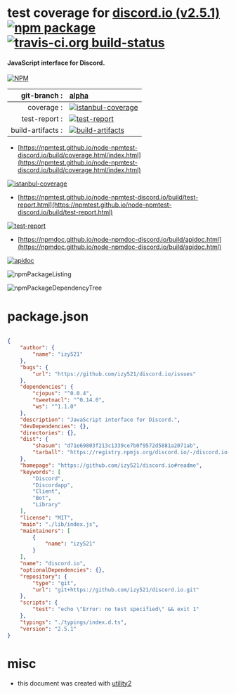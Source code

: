# test coverage for  [discord.io (v2.5.1)](https://github.com/izy521/discord.io#readme)  [![npm package](https://img.shields.io/npm/v/npmtest-discord.io.svg?style=flat-square)](https://www.npmjs.org/package/npmtest-discord.io) [![travis-ci.org build-status](https://api.travis-ci.org/npmtest/node-npmtest-discord.io.svg)](https://travis-ci.org/npmtest/node-npmtest-discord.io)
#### JavaScript interface for Discord.

[![NPM](https://nodei.co/npm/discord.io.png?downloads=true&downloadRank=true&stars=true)](https://www.npmjs.com/package/discord.io)

| git-branch : | [alpha](https://github.com/npmtest/node-npmtest-discord.io/tree/alpha)|
|--:|:--|
| coverage : | [![istanbul-coverage](https://npmtest.github.io/node-npmtest-discord.io/build/coverage.badge.svg)](https://npmtest.github.io/node-npmtest-discord.io/build/coverage.html/index.html)|
| test-report : | [![test-report](https://npmtest.github.io/node-npmtest-discord.io/build/test-report.badge.svg)](https://npmtest.github.io/node-npmtest-discord.io/build/test-report.html)|
| build-artifacts : | [![build-artifacts](https://npmtest.github.io/node-npmtest-discord.io/glyphicons_144_folder_open.png)](https://github.com/npmtest/node-npmtest-discord.io/tree/gh-pages/build)|

- [https://npmtest.github.io/node-npmtest-discord.io/build/coverage.html/index.html](https://npmtest.github.io/node-npmtest-discord.io/build/coverage.html/index.html)

[![istanbul-coverage](https://npmtest.github.io/node-npmtest-discord.io/build/screenCapture.buildCi.browser.%252Ftmp%252Fbuild%252Fcoverage.lib.html.png)](https://npmtest.github.io/node-npmtest-discord.io/build/coverage.html/index.html)

- [https://npmtest.github.io/node-npmtest-discord.io/build/test-report.html](https://npmtest.github.io/node-npmtest-discord.io/build/test-report.html)

[![test-report](https://npmtest.github.io/node-npmtest-discord.io/build/screenCapture.buildCi.browser.%252Ftmp%252Fbuild%252Ftest-report.html.png)](https://npmtest.github.io/node-npmtest-discord.io/build/test-report.html)

- [https://npmdoc.github.io/node-npmdoc-discord.io/build/apidoc.html](https://npmdoc.github.io/node-npmdoc-discord.io/build/apidoc.html)

[![apidoc](https://npmdoc.github.io/node-npmdoc-discord.io/build/screenCapture.buildCi.browser.%252Ftmp%252Fbuild%252Fapidoc.html.png)](https://npmdoc.github.io/node-npmdoc-discord.io/build/apidoc.html)

![npmPackageListing](https://npmtest.github.io/node-npmtest-discord.io/build/screenCapture.npmPackageListing.svg)

![npmPackageDependencyTree](https://npmtest.github.io/node-npmtest-discord.io/build/screenCapture.npmPackageDependencyTree.svg)



# package.json

```json

{
    "author": {
        "name": "izy521"
    },
    "bugs": {
        "url": "https://github.com/izy521/discord.io/issues"
    },
    "dependencies": {
        "cjopus": "^0.0.4",
        "tweetnacl": "^0.14.0",
        "ws": "^1.1.0"
    },
    "description": "JavaScript interface for Discord.",
    "devDependencies": {},
    "directories": {},
    "dist": {
        "shasum": "d71e69803f213c1339ce7b0f9572d5881a2071ab",
        "tarball": "https://registry.npmjs.org/discord.io/-/discord.io-2.5.1.tgz"
    },
    "homepage": "https://github.com/izy521/discord.io#readme",
    "keywords": [
        "Discord",
        "Discordapp",
        "Client",
        "Bot",
        "Library"
    ],
    "license": "MIT",
    "main": "./lib/index.js",
    "maintainers": [
        {
            "name": "izy521"
        }
    ],
    "name": "discord.io",
    "optionalDependencies": {},
    "repository": {
        "type": "git",
        "url": "git+https://github.com/izy521/discord.io.git"
    },
    "scripts": {
        "test": "echo \"Error: no test specified\" && exit 1"
    },
    "typings": "./typings/index.d.ts",
    "version": "2.5.1"
}
```



# misc
- this document was created with [utility2](https://github.com/kaizhu256/node-utility2)
